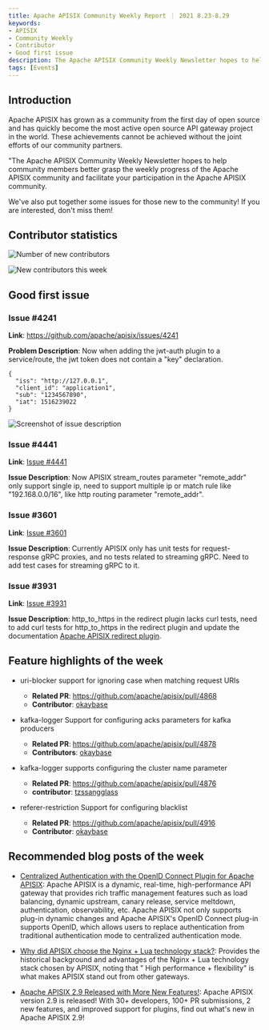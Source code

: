 ```yaml
---
title: Apache APISIX Community Weekly Report ｜ 2021 8.23-8.29
keywords:
- APISIX
- Community Weekly
- Contributor
- Good first issue
description: The Apache APISIX Community Weekly Newsletter hopes to help community members better understand the weekly progress of the Apache APISIX community and facilitate your participation in the Apache APISIX community.
tags: [Events]
---
```


<!--truncate-->

## Introduction

Apache APISIX has grown as a community from the first day of open source and has quickly become the most active open source API gateway project in the world. These achievements cannot be achieved without the joint efforts of our community partners.

"The Apache APISIX Community Weekly Newsletter hopes to help community members better grasp the weekly progress of the Apache APISIX community and facilitate your participation in the Apache APISIX community.

We've also put together some issues for those new to the community! If you are interested, don't miss them!

## Contributor statistics

![Number of new contributors](https://static.apiseven.com/202108/1630393952402-4965d35c-6b05-4f71-9966-2fea7f7939d3.JPG)

![New contributors this week](https://static.apiseven.com/202108/1630393952406-9f61c39b-ea9e-4451-bd26-ab845a32a222.JPG)

## Good first issue

### Issue #4241

**Link**: https://github.com/apache/apisix/issues/4241

**Problem Description**: Now when adding the jwt-auth plugin to a service/route, the jwt token does not contain a "key" declaration.

```shell
{
  "iss": "http://127.0.0.1",
  "client_id": "application1",
  "sub": "1234567890",
  "iat": 1516239022
}
```

![Screenshot of issue description](https://static.apiseven.com/202108/1630393952407-b6a26364-6c36-47f6-82c2-81514c31f20b.PNG)

### Issue #4441

**Link**: [Issue #4441](https://github.com/apache/apisix/issues/4441)

**Issue Description**: Now APISIX stream_routes parameter "remote_addr" only support single ip, need to support multiple ip or match rule like "192.168.0.0/16", like http routing parameter "remote_addr".

### Issue #3601

**Link**: [Issue #3601](https://github.com/apache/apisix/issues/3601)

**Issue Description**: Currently APISIX only has unit tests for request-response gRPC proxies, and no tests related to streaming gRPC. Need to add test cases for streaming gRPC to it.

### Issue #3931

**Link**: [Issue #3931](https://github.com/apache/apisix/issues/3931)

**Issue Description**: http_to_https in the redirect plugin lacks curl tests, need to add curl tests for http_to_https in the redirect plugin and update the documentation [Apache APISIX redirect plugin](http://apisix.apache.org/docs/apisix/plugins/redirect).

## Feature highlights of the week

- uri-blocker support for ignoring case when matching request URIs
  - **Related PR**: https://github.com/apache/apisix/pull/4868
  - **Contributor**: [okaybase](https://github.com/okaybase)

- kafka-logger Support for configuring acks parameters for kafka producers
  - **Related PR**: https://github.com/apache/apisix/pull/4878
  - **Contributors**: [okaybase](https://github.com/okaybase)

- kafka-logger supports configuring the cluster name parameter
  - **Related PR**: https://github.com/apache/apisix/pull/4876
  - **contributor**: [tzssangglass](https://github.com/tzssangglass)

- referer-restriction Support for configuring blacklist
  - **Related PR**: https://github.com/apache/apisix/pull/4916
  - **Contributor**: [okaybase](https://github.com/okaybase)

## Recommended blog posts of the week

- [Centralized Authentication with the OpenID Connect Plugin for Apache APISIX](https://apisix.apache.org/blog/2021/08/25/Using-the-Apache-APISIX-OpenID-Connect-Plugin-for-Centralized-Authentication/): Apache APISIX is a dynamic, real-time, high-performance API gateway that provides rich traffic management features such as load balancing, dynamic upstream, canary release, service meltdown, authentication, observability, etc. Apache APISIX not only supports plug-in dynamic changes and Apache APISIX's OpenID Connect plug-in supports OpenID, which allows users to replace authentication from traditional authentication mode to centralized authentication mode.

- [Why did APISIX choose the Nginx + Lua technology stack?](https://apisix.apache.org/blog/2021/08/25/Why-Apache-APISIX-chose-Nginx-and-Lua): Provides the historical background and advantages of the Nginx + Lua technology stack chosen by APISIX, noting that " High performance + flexibility" is what makes APISIX stand out from other gateways.

- [Apache APISIX 2.9 Released with More New Features!](https://apisix.apache.org/blog/2021/08/27/release-apache-apisix-2.9/): Apache APISIX version 2.9 is released! With 30+ developers, 100+ PR submissions, 2 new features, and improved support for plugins, find out what's new in Apache APISIX 2.9!
